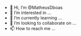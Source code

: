 - 👋 Hi, I’m @MatheusDboas
- 👀 I’m interested in ...
- 🌱 I’m currently learning ...
- 💞️ I’m looking to collaborate on ...
- 📫 How to reach me ...

<!---
MatheusDboas/MatheusDboas is a ✨ special ✨ repository because its `README.md` (this file) appears on your GitHub profile.
You can click the Preview link to take a look at your changes.
--->
